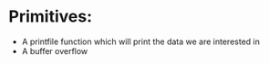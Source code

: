 # Primitives:
- A printfile function which will print the data we are interested in
- A buffer overflow
